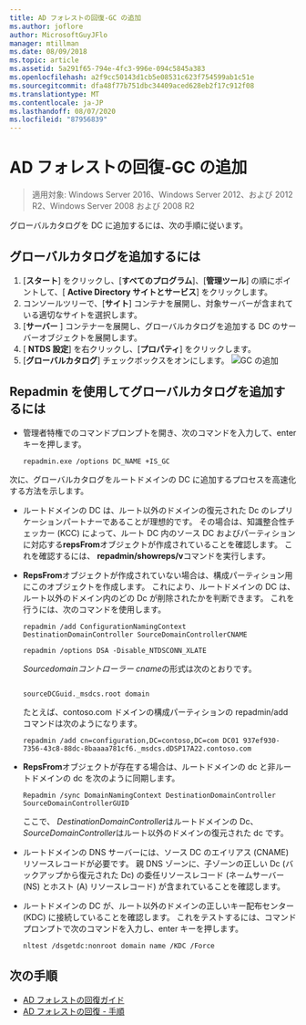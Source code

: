 ```yaml
---
title: AD フォレストの回復-GC の追加
ms.author: joflore
author: MicrosoftGuyJFlo
manager: mtillman
ms.date: 08/09/2018
ms.topic: article
ms.assetid: 5a291f65-794e-4fc3-996e-094c5845a383
ms.openlocfilehash: a2f9cc50143d1cb5e08531c623f754599ab1c51e
ms.sourcegitcommit: dfa48f77b751dbc34409aced628eb2f17c912f08
ms.translationtype: MT
ms.contentlocale: ja-JP
ms.lasthandoff: 08/07/2020
ms.locfileid: "87956839"
---
```

# <a name="ad-forest-recovery---adding-the-gc"></a>AD フォレストの回復-GC の追加

>適用対象: Windows Server 2016、Windows Server 2012、および 2012 R2、Windows Server 2008 および 2008 R2

グローバルカタログを DC に追加するには、次の手順に従います。

## <a name="to-add-the-global-catalog"></a>グローバルカタログを追加するには

1. [**スタート**] をクリックし、[**すべてのプログラム**]、[**管理ツール**] の順にポイントして、[ **Active Directory サイトとサービス**] をクリックします。
2. コンソールツリーで、[**サイト**] コンテナを展開し、対象サーバーが含まれている適切なサイトを選択します。
3. [**サーバー** ] コンテナーを展開し、グローバルカタログを追加する DC のサーバーオブジェクトを展開します。
4. [ **NTDS 設定**] を右クリックし、[**プロパティ**] をクリックします。
5. [**グローバルカタログ**] チェックボックスをオンにします。
![GC の追加](media/AD-Forest-Recovery-Add-GC/addgc1.png)

## <a name="to-add-the-global-catalog-using-repadmin"></a>Repadmin を使用してグローバルカタログを追加するには

- 管理者特権でのコマンドプロンプトを開き、次のコマンドを入力して、enter キーを押します。

   ```
   repadmin.exe /options DC_NAME +IS_GC
   ```

次に、グローバルカタログをルートドメインの DC に追加するプロセスを高速化する方法を示します。

- ルートドメインの DC は、ルート以外のドメインの復元された Dc のレプリケーションパートナーであることが理想的です。 その場合は、知識整合性チェッカー (KCC) によって、ルート DC 内のソース DC およびパーティションに対応する**repsFrom**オブジェクトが作成されていることを確認します。 これを確認するには、 **repadmin/showreps/v**コマンドを実行します。

- **RepsFrom**オブジェクトが作成されていない場合は、構成パーティション用にこのオブジェクトを作成します。 これにより、ルートドメインの DC は、ルート以外のドメイン内のどの Dc が削除されたかを判断できます。 これを行うには、次のコマンドを使用します。

   ```
   repadmin /add ConfigurationNamingContext DestinationDomainController SourceDomainControllerCNAME
   ```

   ```
   repadmin /options DSA -Disable_NTDSCONN_XLATE
   ```

   *Sourcedomainコントローラー cname*の形式は次のとおりです。

   ```

   sourceDCGuid._msdcs.root domain
   ```

   たとえば、contoso.com ドメインの構成パーティションの repadmin/add コマンドは次のようになります。

   ```
   repadmin /add cn=configuration,DC=contoso,DC=com DC01 937ef930-7356-43c8-88dc-8baaaa781cf6._msdcs.dDSP17A22.contoso.com
   ```

- **RepsFrom**オブジェクトが存在する場合は、ルートドメインの dc と非ルートドメインの dc を次のように同期します。

   ```
   Repadmin /sync DomainNamingContext DestinationDomainController SourceDomainControllerGUID
   ```

   ここで、 *DestinationDomainController*はルートドメインの Dc、 *SourceDomainController*はルート以外のドメインの復元された dc です。

- ルートドメインの DNS サーバーには、ソース DC のエイリアス (CNAME) リソースレコードが必要です。 親 DNS ゾーンに、子ゾーンの正しい Dc (バックアップから復元された Dc) の委任リソースレコード (ネームサーバー (NS) とホスト (A) リソースレコード) が含まれていることを確認します。
- ルートドメインの DC が、ルート以外のドメインの正しいキー配布センター (KDC) に接続していることを確認します。 これをテストするには、コマンドプロンプトで次のコマンドを入力し、enter キーを押します。

   ```
   nltest /dsgetdc:nonroot domain name /KDC /Force
   ```

## <a name="next-steps"></a>次の手順

- [AD フォレストの回復ガイド](AD-Forest-Recovery-Guide.md)
- [AD フォレストの回復 - 手順](AD-Forest-Recovery-Procedures.md)
